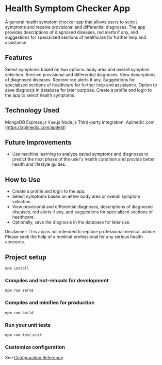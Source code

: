 # Health Symptom Checker App
A general health symptom checker app that allows users to select symptoms and receive provisional and differential diagnoses. The app provides descriptions of diagnosed diseases, red alerts if any, and suggestions for specialized sections of healthcare for further help and assistance.

## Features
Select symptoms based on two options: body area and overall symptom selection.
Receive provisional and differential diagnoses.
View descriptions of diagnosed diseases.
Receive red alerts if any.
Suggestions for specialized sections of healthcare for further help and assistance.
Option to save diagnosis in database for later purpose.
Create a profile and login to the app to select health symptoms.
## Technology Used
MongoDB
Express.js
Vue.js
Node.js
Third-party integration: Apimedic.com (https://apimedic.com/apitest)
## Future Improvements
- Use machine learning to analyze saved symptoms and diagnoses to predict the next phase of the user's health condition and provide better health and lifestyle guides.
## How to Use
- Create a profile and login to the app.
- Select symptoms based on either body area or overall symptom selection.
- View provisional and differential diagnoses, descriptions of diagnosed diseases, red alerts if any, and suggestions for specialized sections of healthcare.
- Optionally, save the diagnosis in the database for later use.

Disclaimer: This app is not intended to replace professional medical advice. Please seek the help of a medical professional for any serious health concerns.

## Project setup
```
npm install
```

### Compiles and hot-reloads for development
```
npm run serve
```

### Compiles and minifies for production
```
npm run build
```

### Run your unit tests
```
npm run test:unit
```

### Customize configuration
See [Configuration Reference](https://cli.vuejs.org/config/).
